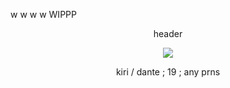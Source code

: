 w w w w WIPPP
<p align="center">
header
</p>

<p align="center"> <img src=https://i.ibb.co/Q9DgKP8/messagif-ezgif-com-crop.gif> </p>

<p align="center"> kiri / dante ; 19 ; any prns </p>
